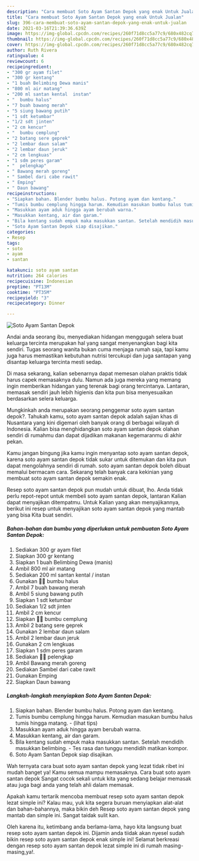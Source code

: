 ```yaml
---
description: "Cara membuat Soto Ayam Santan Depok yang enak Untuk Jualan"
title: "Cara membuat Soto Ayam Santan Depok yang enak Untuk Jualan"
slug: 396-cara-membuat-soto-ayam-santan-depok-yang-enak-untuk-jualan
date: 2021-03-16T21:39:36.639Z
image: https://img-global.cpcdn.com/recipes/260f71d8cc5a77c9/680x482cq70/soto-ayam-santan-depok-foto-resep-utama.jpg
thumbnail: https://img-global.cpcdn.com/recipes/260f71d8cc5a77c9/680x482cq70/soto-ayam-santan-depok-foto-resep-utama.jpg
cover: https://img-global.cpcdn.com/recipes/260f71d8cc5a77c9/680x482cq70/soto-ayam-santan-depok-foto-resep-utama.jpg
author: Ruth Rivera
ratingvalue: 4
reviewcount: 6
recipeingredient:
- "300 gr ayam filet"
- "300 gr kentang"
- "1 buah Belimbing Dewa manis"
- "800 ml air matang"
- "200 ml santan kental  instan"
- "  bumbu halus"
- "7 buah bawang merah"
- "5 siung bawang putih"
- "1 sdt ketumbar"
- "1/2 sdt jinten"
- "2 cm kencur"
- "  bumbu cemplung"
- "2 batang sere geprek"
- "2 lembar daun salam"
- "2 lembar daun jeruk"
- "2 cm lengkuas"
- "1 sdm peres garam"
- "  pelengkap"
- " Bawang merah goreng"
- " Sambel dari cabe rawit"
- " Emping"
- " Daun bawang"
recipeinstructions:
- "Siapkan bahan. Blender bumbu halus. Potong ayam dan kentang."
- "Tumis bumbu cemplung hingga harum. Kemudian masukan bumbu halus tumis hingga matang.           (lihat tips)"
- "Masukkan ayam aduk hingga ayam berubah warna."
- "Masukkan kentang, air dan garam."
- "Bila kentang sudah empuk maka masukkan santan. Setelah mendidih masukkan belimbing. Tes rasa dan tunggu mendidih matikan kompor."
- "Soto Ayam Santan Depok siap disajikan."
categories:
- Resep
tags:
- soto
- ayam
- santan

katakunci: soto ayam santan 
nutrition: 264 calories
recipecuisine: Indonesian
preptime: "PT13M"
cooktime: "PT35M"
recipeyield: "3"
recipecategory: Dinner

---
```



![Soto Ayam Santan Depok](https://img-global.cpcdn.com/recipes/260f71d8cc5a77c9/680x482cq70/soto-ayam-santan-depok-foto-resep-utama.jpg)

Andai anda seorang ibu, menyediakan hidangan menggugah selera buat keluarga tercinta merupakan hal yang sangat menyenangkan bagi kita sendiri. Tugas seorang  wanita bukan cuma menjaga rumah saja, tapi kamu juga harus memastikan kebutuhan nutrisi tercukupi dan juga santapan yang disantap keluarga tercinta mesti sedap.

Di masa  sekarang, kalian sebenarnya dapat memesan olahan praktis tidak harus capek memasaknya dulu. Namun ada juga mereka yang memang ingin memberikan hidangan yang terenak bagi orang tercintanya. Lantaran, memasak sendiri jauh lebih higienis dan kita pun bisa menyesuaikan berdasarkan selera keluarga. 



Mungkinkah anda merupakan seorang penggemar soto ayam santan depok?. Tahukah kamu, soto ayam santan depok adalah sajian khas di Nusantara yang kini digemari oleh banyak orang di berbagai wilayah di Indonesia. Kalian bisa menghidangkan soto ayam santan depok olahan sendiri di rumahmu dan dapat dijadikan makanan kegemaranmu di akhir pekan.

Kamu jangan bingung jika kamu ingin menyantap soto ayam santan depok, karena soto ayam santan depok tidak sukar untuk ditemukan dan kita pun dapat mengolahnya sendiri di rumah. soto ayam santan depok boleh dibuat memalui bermacam cara. Sekarang telah banyak cara kekinian yang membuat soto ayam santan depok semakin enak.

Resep soto ayam santan depok pun mudah untuk dibuat, lho. Anda tidak perlu repot-repot untuk membeli soto ayam santan depok, lantaran Kalian dapat menyajikan ditempatmu. Untuk Kalian yang akan menyajikannya, berikut ini resep untuk menyajikan soto ayam santan depok yang mantab yang bisa Kita buat sendiri.

<!--inarticleads1-->

##### Bahan-bahan dan bumbu yang diperlukan untuk pembuatan Soto Ayam Santan Depok:

1. Sediakan 300 gr ayam filet
1. Siapkan 300 gr kentang
1. Siapkan 1 buah Belimbing Dewa (manis)
1. Ambil 800 ml air matang
1. Sediakan 200 ml santan kental / instan
1. Gunakan  🧄🧄 bumbu halus
1. Ambil 7 buah bawang merah
1. Ambil 5 siung bawang putih
1. Siapkan 1 sdt ketumbar
1. Sediakan 1/2 sdt jinten
1. Ambil 2 cm kencur
1. Siapkan  🧄🧄 bumbu cemplung
1. Ambil 2 batang sere geprek
1. Gunakan 2 lembar daun salam
1. Ambil 2 lembar daun jeruk
1. Gunakan 2 cm lengkuas
1. Siapkan 1 sdm peres garam
1. Sediakan  🧄🧄 pelengkap
1. Ambil  Bawang merah goreng
1. Sediakan  Sambel dari cabe rawit
1. Gunakan  Emping
1. Siapkan  Daun bawang




<!--inarticleads2-->

##### Langkah-langkah menyiapkan Soto Ayam Santan Depok:

1. Siapkan bahan. Blender bumbu halus. Potong ayam dan kentang.
1. Tumis bumbu cemplung hingga harum. Kemudian masukan bumbu halus tumis hingga matang. -           (lihat tips)
1. Masukkan ayam aduk hingga ayam berubah warna.
1. Masukkan kentang, air dan garam.
1. Bila kentang sudah empuk maka masukkan santan. Setelah mendidih masukkan belimbing. - Tes rasa dan tunggu mendidih matikan kompor.
1. Soto Ayam Santan Depok siap disajikan.




Wah ternyata cara buat soto ayam santan depok yang lezat tidak ribet ini mudah banget ya! Kamu semua mampu memasaknya. Cara buat soto ayam santan depok Sangat cocok sekali untuk kita yang sedang belajar memasak atau juga bagi anda yang telah ahli dalam memasak.

Apakah kamu tertarik mencoba membuat resep soto ayam santan depok lezat simple ini? Kalau mau, yuk kita segera buruan menyiapkan alat-alat dan bahan-bahannya, maka bikin deh Resep soto ayam santan depok yang mantab dan simple ini. Sangat taidak sulit kan. 

Oleh karena itu, ketimbang anda berlama-lama, hayo kita langsung buat resep soto ayam santan depok ini. Dijamin anda tiidak akan nyesel sudah bikin resep soto ayam santan depok enak simple ini! Selamat berkreasi dengan resep soto ayam santan depok lezat simple ini di rumah masing-masing,ya!.

